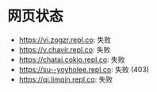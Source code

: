 # 网页状态
- https://vi.zogzr.repl.co: 失败
- https://v.chavir.repl.co: 失败
- https://chatai.cokio.repl.co: 失败
- https://su--yoyholee.repl.co: 失败 (403)
- https://qi.limqin.repl.co: 失败
